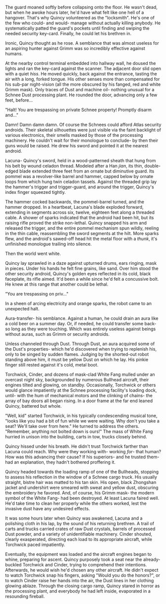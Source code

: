 The guard moaned softly before collapsing onto the floor. He wasn't dead, but
when he awoke hours later, he'd have what felt like one hell of a hangover.
That's why Quincy volunteered as the "locksmith". He's one of the few who
could- and would- manage without actually killing anybody. He systematically
patted the guard's pockets until finding and swiping the needed security
key-card. Finally, he could let his brethren in.

Ironic, Quincy thought as he rose. A semblance that was almost useless for an
aspiring hunter against Grimm was so incredibly effective against humans.

At the nearby control terminal embedded into hallway wall, he doused the lights and
ran the key-card against the scanner. The adjacent door slid open with a quiet
_hiss_. He moved quickly, back against the entrance, tasting the air with a
long, forked tongue. His other senses more than compensated for his sub-par
night-vision (all the more obscured by his fanged, red and white Grimm mask).
Only traces of Dust and machine oil- nothing unusual for a Schnee Dust
processing plant. He rounded the door, advancing only a few feet, before...

"Halt! You are trespassing on private Schnee property! Promptly disarm and..."

Damn! Damn damn damn. Of course the Schnees could afford Atlas security
androids. Their skeletal silhouettes were just visible via the faint backlight
of various electronics, their smells masked by those of the processing
machinery. He couldn't wait for their monologue to conclude- by then their
guns would be raised. He drew his sword and pointed it at the nearest android.

Lacuna- Quincy's sword, held in a wood-patterned sheath that hung from his belt
by wound celadon thread. Modeled after a Han _jian_, its thin, double-edged
blade extended three feet from an ornate but diminutive guard. Its pommel was a
revolver-like barrel and hammer, capped below by ornate loops from which hung
twin celadon tassels. Against the threaded grip lay the hammer's trigger and
trigger-guard, and around the trigger, Quincy's index finger squeezed tightly.

The hammer cocked backwards, the pommel-barrel turned, and the hammer dropped.
In a heartbeat, Lacuna's blade exploded forward, extending in segments across
six, twelve, eighteen feet along a threaded cable. A shower of sparks indicated
that the android had been hit, but its raising rifle proved the strike
non-lethal. Quincy snapped his arm and released the trigger, and the entire
pommel mechanism spun wildly, reeling in the thin cable, reassembling the sword
segments at the hilt. More sparks flew, and the android's sawed-off head hit
the metal floor with a _thunk_, it's unfinished monologue trailing into
silence.

Then the world went white.

Quincy lay sprawled in a daze against upturned drums, ears ringing, mask in
pieces. Under his hands he felt fine grains, like sand. Over him stood the
other security android, Quincy's golden eyes reflected in its cold, black
faceplate, its rifle aimed. It'd been a while since he'd felt a concussive
bolt. He knew at this range that another could be lethal.

"You are trespassing on priv..."

In a sheen of arcing electricity and orange sparks, the robot came to an
unexpected halt.

Aura-transfer- his semblance. Against a human, he could drain an aura like a
cold beer on a summer day. Or, if needed, he could transfer some back- so long
as they were touching. Which was entirely useless against beings without auras,
such as Grimm or security androids.

Unless channeled through Dust. Through Dust, an aura acquired some of the
Dust's properties- which he'd discovered when trying to replenish his, only
to be singed by sudden flames. Judging by the shorted-out robot standing above
him, it must be yellow Dust on which he lay. His pinkie finger still rested
against it's cold, metal boot.

Torchwick, Cinder, and dozens of mask-clad White Fang mulled under an overcast
night sky, backgrounded by numerous Bullhead aircraft, their engines tilted and
glowing, on standby. Occasionally, Torchwick or others would glance impatiently
at the Schnee processing facility's loading dock, until- with the hum of
mechanical motors and the clinking of chains- the array of bay doors all began
rising. In a door frame at the far end leaned Quincy, battered but whole.

"Well, kid" started Torchwick, in his typically condescending musical tone,
"looks like you had a bit of fun while we were waiting. Why don't you take a
seat? We'll take over from here." He turned to address the others. "Remember,
anything not bolted down is ours!" The mass of White Fang hurried in unison
into the building, carts in tow, trucks closely behind.

Quincy hissed under his breath. He didn't trust Torchwick farther than Lacuna
could reach. Why were they working with- working _for_- that human? How was
this advancing their cause? If his superiors- and he trusted them- had an
explanation, they hadn't bothered proffering it.

Quincy headed towards the loading ramp of one of the Bullheads, stopping to
assess his reflection in the window of a Schnee cargo truck. His usually
straight, bistre hair was matted to his tan skin. His open, black Zhongshan
jacket and undershirt were smeared with sweat and yellow dust, obscuring the
embroidery he favored. And, of course, his Grimm mask- the modern symbol of the
White Fang- had been destroyed. At least Lacuna faired well. He'd take time to
clean her properly while the others worked, lest the invasive dust have any
undesired effects.

It was some hours later when Quincy was awakened, Lacuna and a polishing cloth
in his lap, by the sound of his returning brethren. A trail of carts and trucks
carried crates of raw Dust crystals, barrels of processed Dust powder, and a
variety of unidentifiable machinery. Cinder shouted, clearly exasperated,
directing each load to its appropriate aircraft, while Torchwick paced
impatiently.

Eventually, the equipment was loaded and the aircraft engines began to whine,
preparing for ascent. Quincy purposely took a seat near the already-buckled
Torchwick and Cinder, trying to comprehend their intentions. Afterwards, he
would wish he'd chosen any other aircraft. He didn't expect to watch Torchwick
snap his fingers, asking "Would you do the honors?", or to watch Cinder raise
her hands into the air, the Dust lines in her clothing glowing ablaze. Through
the closing cargo ramp, Quincy stared in horror as the processing plant, and
everybody he had left inside, evaporated in a resounding fireball.
